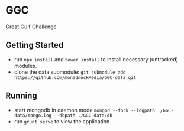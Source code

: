 # GGC
Great Gulf Challenge
## Getting Started
* run `npm install` and `bower install` to install necessary (untracked) modules.
* clone the data submodule: `git submodule add https://github.com/monadnockMedia/GGC-data.git`

## Running
* start mongodb in daemon mode `mongod --fork --logpath ./GGC-data/mongo.log --dbpath ./GGC-data/db`
* run `grunt serve` to view the application
